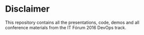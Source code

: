 # Disclaimer
This repository contains all the presentations, code, demos and all conference materials from the IT Fórum 2016 DevOps track.
